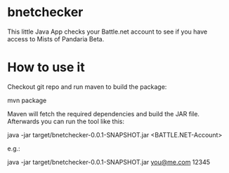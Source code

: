 # bnetchecker #

This little Java App checks your Battle.net account to see if you have access to Mists of Pandaria Beta. 

# How to use it #

Checkout git repo and run maven to build the package:

mvn package

Maven will fetch the required dependencies and build the JAR file. Afterwards you can run the tool like this:

java -jar target/bnetchecker-0.0.1-SNAPSHOT.jar <BATTLE.NET-Account> <PASSWORD>

e.g.:

java -jar target/bnetchecker-0.0.1-SNAPSHOT.jar you@me.com 12345